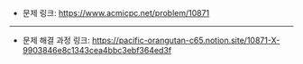 - 문제 링크: https://www.acmicpc.net/problem/10871
- - -
- 문제 해결 과정 링크: https://pacific-orangutan-c65.notion.site/10871-X-9903846e8c1343cea4bbc3ebf364ed3f